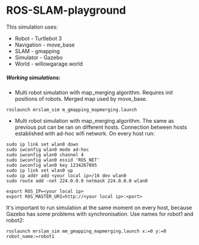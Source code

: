 # ROS-SLAM-playground

This simulation uses:
* Robot - Turtlebot 3
* Navigation - move_base
* SLAM - gmapping
* Simulator - Gazebo
* World - willowgarage.world

##### Working simulations:
* Multi robot simulation with map_merging algorithm. Requires init positions of robots. Merged map used by move_base.
```
roslaunch mrslam_sim m_gmapping_mapmerging.launch
```

* Multi robot simulation with map_merging algorithm. The same as previous put can be ran on different hosts. Connection between hosts established with ad-hoc wifi network. On every host run:
```
sudo ip link set wlan0 down
sudo iwconfig wlan0 mode ad-hoc
sudo iwconfig wlan0 channel 4
sudo iwconfig wlan0 essid 'ROS_NET'
sudo iwconfig wlan0 key 1234267895
sudo ip link set wlan0 up
sudo ip addr add <your local ip>/16 dev wlan0
sudo route add -net 224.0.0.0 netmask 224.0.0.0 wlan0

export ROS_IP=<your local ip>
export ROS_MASTER_URI=http://<your local ip>:<port>
```
It's important to run simulation at the same moment on every host, because Gazebo has some problems with synchronisation. Use names for robot1 and robot2:
```
roslaunch mrslam_sim mm_gmapping_mapmerging.launch x:=0 y:=0 robot_name:=robot1
```
